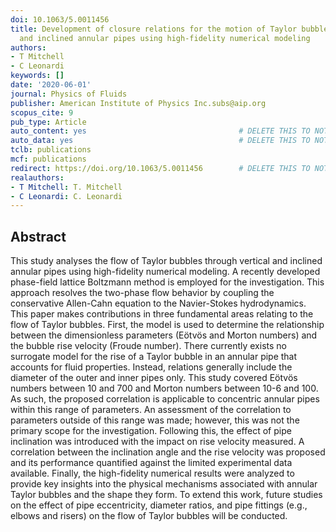 ```yaml
---
doi: 10.1063/5.0011456
title: Development of closure relations for the motion of Taylor bubbles in vertical
  and inclined annular pipes using high-fidelity numerical modeling
authors:
- T Mitchell
- C Leonardi
keywords: []
date: '2020-06-01'
journal: Physics of Fluids
publisher: American Institute of Physics Inc.subs@aip.org
scopus_cite: 9
pub_type: Article
auto_content: yes                                  # DELETE THIS TO NOT AUTO GENERATE CONTENT
auto_data: yes                                     # DELETE THIS TO NOT AUTO GENERATE METADATA
tclb: publications
mcf: publications
redirect: https://doi.org/10.1063/5.0011456        # DELETE THIS TO NOT REDIRECT
realauthors:
- T Mitchell: T. Mitchell
- C Leonardi: C. Leonardi
---
```



## Abstract
This study analyses the flow of Taylor bubbles through vertical and inclined annular pipes using high-fidelity numerical modeling. A recently developed phase-field lattice Boltzmann method is employed for the investigation. This approach resolves the two-phase flow behavior by coupling the conservative Allen-Cahn equation to the Navier-Stokes hydrodynamics. This paper makes contributions in three fundamental areas relating to the flow of Taylor bubbles. First, the model is used to determine the relationship between the dimensionless parameters (Eötvös and Morton numbers) and the bubble rise velocity (Froude number). There currently exists no surrogate model for the rise of a Taylor bubble in an annular pipe that accounts for fluid properties. Instead, relations generally include the diameter of the outer and inner pipes only. This study covered Eötvös numbers between 10 and 700 and Morton numbers between 10-6 and 100. As such, the proposed correlation is applicable to concentric annular pipes within this range of parameters. An assessment of the correlation to parameters outside of this range was made; however, this was not the primary scope for the investigation. Following this, the effect of pipe inclination was introduced with the impact on rise velocity measured. A correlation between the inclination angle and the rise velocity was proposed and its performance quantified against the limited experimental data available. Finally, the high-fidelity numerical results were analyzed to provide key insights into the physical mechanisms associated with annular Taylor bubbles and the shape they form. To extend this work, future studies on the effect of pipe eccentricity, diameter ratios, and pipe fittings (e.g., elbows and risers) on the flow of Taylor bubbles will be conducted.
